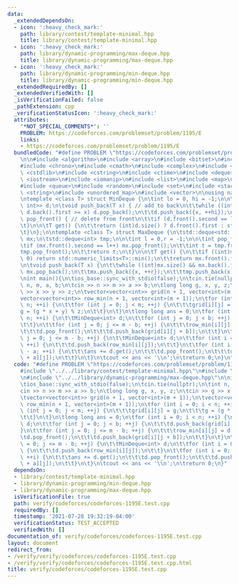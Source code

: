```yaml
---
data:
  _extendedDependsOn:
  - icon: ':heavy_check_mark:'
    path: library/contest/template-minimal.hpp
    title: library/contest/template-minimal.hpp
  - icon: ':heavy_check_mark:'
    path: library/dynamic-programming/max-deque.hpp
    title: library/dynamic-programming/max-deque.hpp
  - icon: ':heavy_check_mark:'
    path: library/dynamic-programming/min-deque.hpp
    title: library/dynamic-programming/min-deque.hpp
  _extendedRequiredBy: []
  _extendedVerifiedWith: []
  _isVerificationFailed: false
  _pathExtension: cpp
  _verificationStatusIcon: ':heavy_check_mark:'
  attributes:
    '*NOT_SPECIAL_COMMENTS*': ''
    PROBLEM: https://codeforces.com/problemset/problem/1195/E
    links:
    - https://codeforces.com/problemset/problem/1195/E
  bundledCode: "#define PROBLEM \"https://codeforces.com/problemset/problem/1195/E\"\
    \n\n#include <algorithm>\n#include <array>\n#include <bitset>\n#include <cassert>\n\
    #include <chrono>\n#include <cmath>\n#include <complex>\n#include <cstdio>\n#include\
    \ <cstdlib>\n#include <cstring>\n#include <ctime>\n#include <deque>\n#include\
    \ <iostream>\n#include <iomanip>\n#include <list>\n#include <map>\n#include <numeric>\n\
    #include <queue>\n#include <random>\n#include <set>\n#include <stack>\n#include\
    \ <string>\n#include <unordered_map>\n#include <vector>\n\nusing namespace std;\n\
    \ntemplate <class T> struct MinDeque {\n\tint lo = 0, hi = -1;\n\n\tstd::deque<std::pair<T,\
    \ int>> d;\n\tvoid push_back(T x) { // add to back\n\t\twhile ((int)d.size() &&\
    \ d.back().first >= x) d.pop_back();\n\t\td.push_back({x, ++hi});\n\t}\n\n\tvoid\
    \ pop_front() { // delete from front\n\t\tif (d.front().second == lo++) d.pop_front();\n\
    \t}\n\n\tT get() {\n\t\treturn (int)d.size() ? d.front().first : std::numeric_limits<T>::max();\n\
    \t}\n};\n\ntemplate <class T> struct MaxDeque {\n\tstd::deque<std::pair<T, int>>\
    \ mx;\n\tstd::deque<int> tmp;\n\n\tint l = 0,r = -1;\n\n\tint pop_front() {\n\t\
    \tif (mx.front().second == l++) mx.pop_front();\n\t\tint t = tmp.front();\n\t\t\
    tmp.pop_front();\n\t\treturn t;\n\t}\n\n\tT get() {\n\t\tif ((int)mx.size() ==\
    \ 0) return std::numeric_limits<T>::min();\n\t\treturn mx.front().first;\n\t}\n\
    \n\tvoid push_back(T x) {\n\t\twhile ((int)mx.size() && mx.back().first <= x)\
    \ mx.pop_back();\n\t\tmx.push_back({x, ++r});\n\t\ttmp.push_back(x);\n\t}\n};\n\
    \nint main(){\n\tios_base::sync_with_stdio(false);\n\tcin.tie(nullptr);\n\tint\
    \ n, m, a, b;\n\tcin >> n >> m >> a >> b;\n\tlong long g, x, y, z;\n\tcin >> g\
    \ >> x >> y >> z;\n\tvector<vector<int>> grid(n + 1, vector<int>(m + 1));\n\t\
    vector<vector<int>> row_min(n + 1, vector<int>(m + 1));\n\tfor (int i = 0; i <\
    \ n; ++i) {\n\t\tfor (int j = 0; j < m; ++j) {\n\t\t\tgrid[i][j] = g;\n\t\t\t\
    g = (g * x + y) % z;\n\t\t}\n\t}\n\tlong long ans = 0;\n\tfor (int i = 0; i <\
    \ n; ++i) {\n\t\tMinDeque<int> d;\n\t\tfor (int j = 0; j < b; ++j) {\n\t\t\td.push_back(grid[i][j]);\n\
    \t\t}\n\t\tfor (int j = 0; j <= m - b; ++j) {\n\t\t\trow_min[i][j] = d.get();\n\
    \t\t\td.pop_front();\n\t\t\td.push_back(grid[i][j + b]);\n\t\t}\n\t}\n\tfor (int\
    \ j = 0; j <= m - b; ++j) {\n\t\tMinDeque<int> d;\n\t\tfor (int i = 0; i < a;\
    \ ++i) {\n\t\t\td.push_back(row_min[i][j]);\n\t\t}\n\t\tfor (int i = 0; i <= n\
    \ - a; ++i) {\n\t\t\tans += d.get();\n\t\t\td.pop_front();\n\t\t\td.push_back(row_min[i\
    \ + a][j]);\n\t\t}\n\t}\n\tcout << ans << '\\n';\n\treturn 0;\n}\n"
  code: "#define PROBLEM \"https://codeforces.com/problemset/problem/1195/E\"\n\n\
    #include \"../../library/contest/template-minimal.hpp\"\n#include \"../../library/dynamic-programming/min-deque.hpp\"\
    \n#include \"../../library/dynamic-programming/max-deque.hpp\"\n\nint main(){\n\
    \tios_base::sync_with_stdio(false);\n\tcin.tie(nullptr);\n\tint n, m, a, b;\n\t\
    cin >> n >> m >> a >> b;\n\tlong long g, x, y, z;\n\tcin >> g >> x >> y >> z;\n\
    \tvector<vector<int>> grid(n + 1, vector<int>(m + 1));\n\tvector<vector<int>>\
    \ row_min(n + 1, vector<int>(m + 1));\n\tfor (int i = 0; i < n; ++i) {\n\t\tfor\
    \ (int j = 0; j < m; ++j) {\n\t\t\tgrid[i][j] = g;\n\t\t\tg = (g * x + y) % z;\n\
    \t\t}\n\t}\n\tlong long ans = 0;\n\tfor (int i = 0; i < n; ++i) {\n\t\tMinDeque<int>\
    \ d;\n\t\tfor (int j = 0; j < b; ++j) {\n\t\t\td.push_back(grid[i][j]);\n\t\t\
    }\n\t\tfor (int j = 0; j <= m - b; ++j) {\n\t\t\trow_min[i][j] = d.get();\n\t\t\
    \td.pop_front();\n\t\t\td.push_back(grid[i][j + b]);\n\t\t}\n\t}\n\tfor (int j\
    \ = 0; j <= m - b; ++j) {\n\t\tMinDeque<int> d;\n\t\tfor (int i = 0; i < a; ++i)\
    \ {\n\t\t\td.push_back(row_min[i][j]);\n\t\t}\n\t\tfor (int i = 0; i <= n - a;\
    \ ++i) {\n\t\t\tans += d.get();\n\t\t\td.pop_front();\n\t\t\td.push_back(row_min[i\
    \ + a][j]);\n\t\t}\n\t}\n\tcout << ans << '\\n';\n\treturn 0;\n}"
  dependsOn:
  - library/contest/template-minimal.hpp
  - library/dynamic-programming/min-deque.hpp
  - library/dynamic-programming/max-deque.hpp
  isVerificationFile: true
  path: verify/codeforces/codeforces-1195E.test.cpp
  requiredBy: []
  timestamp: '2021-07-28 19:32:19-04:00'
  verificationStatus: TEST_ACCEPTED
  verifiedWith: []
documentation_of: verify/codeforces/codeforces-1195E.test.cpp
layout: document
redirect_from:
- /verify/verify/codeforces/codeforces-1195E.test.cpp
- /verify/verify/codeforces/codeforces-1195E.test.cpp.html
title: verify/codeforces/codeforces-1195E.test.cpp
---
```

